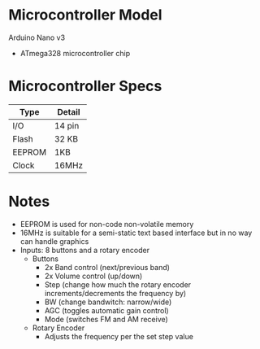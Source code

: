 # Microcontroller Model
Arduino Nano v3
* ATmega328 microcontroller chip

# Microcontroller Specs
| Type   | Detail |
| ------ | ------ |
| I/O    | 14 pin |
| Flash  | 32 KB  |
| EEPROM | 1KB    |
| Clock  | 16MHz  |

# Notes
* EEPROM is used for non-code non-volatile memory
* 16MHz is suitable for a semi-static text based interface but in no way can handle graphics
* Inputs: 8 buttons and a rotary encoder
  * Buttons
    * 2x Band control (next/previous band)
    * 2x Volume control (up/down)
    * Step (change how much the rotary encoder increments/decrements the frequency by)
    * BW (change bandwitch: narrow/wide)
    * AGC (toggles automatic gain control)
    * Mode (switches FM and AM receive)
  * Rotary Encoder
    * Adjusts the frequency per the set step value
